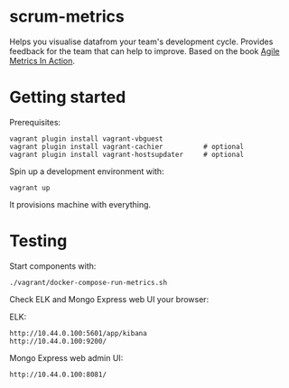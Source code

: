 # scrum-metrics
Helps you visualise datafrom your team's development cycle.
Provides feedback for the team that can help to improve.
Based on the book [Agile Metrics In Action](http://manning.com/davis2/).

# Getting started

Prerequisites:

    vagrant plugin install vagrant-vbguest
    vagrant plugin install vagrant-cachier          # optional
    vagrant plugin install vagrant-hostsupdater     # optional

Spin up a development environment with:

    vagrant up
    
It provisions machine with everything.

# Testing

Start components with:

    ./vagrant/docker-compose-run-metrics.sh

Check ELK and Mongo Express web UI your browser:

ELK:

    http://10.44.0.100:5601/app/kibana
    http://10.44.0.100:9200/
    
Mongo Express web admin UI:

    http://10.44.0.100:8081/